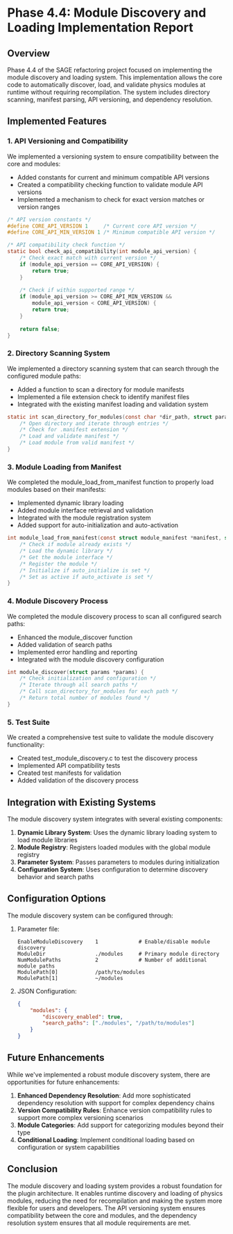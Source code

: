 # Phase 4.4: Module Discovery and Loading Implementation Report

## Overview

Phase 4.4 of the SAGE refactoring project focused on implementing the module discovery and loading system. This implementation allows the core code to automatically discover, load, and validate physics modules at runtime without requiring recompilation. The system includes directory scanning, manifest parsing, API versioning, and dependency resolution.

## Implemented Features

### 1. API Versioning and Compatibility

We implemented a versioning system to ensure compatibility between the core and modules:

- Added constants for current and minimum compatible API versions
- Created a compatibility checking function to validate module API versions
- Implemented a mechanism to check for exact version matches or version ranges

```c
/* API version constants */
#define CORE_API_VERSION 1     /* Current core API version */
#define CORE_API_MIN_VERSION 1 /* Minimum compatible API version */

/* API compatibility check function */
static bool check_api_compatibility(int module_api_version) {
    /* Check exact match with current version */
    if (module_api_version == CORE_API_VERSION) {
        return true;
    }
    
    /* Check if within supported range */
    if (module_api_version >= CORE_API_MIN_VERSION && 
        module_api_version < CORE_API_VERSION) {
        return true;
    }
    
    return false;
}
```

### 2. Directory Scanning System

We implemented a directory scanning system that can search through the configured module paths:

- Added a function to scan a directory for module manifests
- Implemented a file extension check to identify manifest files
- Integrated with the existing manifest loading and validation system

```c
static int scan_directory_for_modules(const char *dir_path, struct params *params) {
    /* Open directory and iterate through entries */
    /* Check for .manifest extension */
    /* Load and validate manifest */
    /* Load module from valid manifest */
}
```

### 3. Module Loading from Manifest

We completed the module_load_from_manifest function to properly load modules based on their manifests:

- Implemented dynamic library loading
- Added module interface retrieval and validation
- Integrated with the module registration system
- Added support for auto-initialization and auto-activation

```c
int module_load_from_manifest(const struct module_manifest *manifest, struct params *params) {
    /* Check if module already exists */
    /* Load the dynamic library */
    /* Get the module interface */
    /* Register the module */
    /* Initialize if auto_initialize is set */
    /* Set as active if auto_activate is set */
}
```

### 4. Module Discovery Process

We completed the module discovery process to scan all configured search paths:

- Enhanced the module_discover function
- Added validation of search paths
- Implemented error handling and reporting
- Integrated with the module discovery configuration

```c
int module_discover(struct params *params) {
    /* Check initialization and configuration */
    /* Iterate through all search paths */
    /* Call scan_directory_for_modules for each path */
    /* Return total number of modules found */
}
```

### 5. Test Suite

We created a comprehensive test suite to validate the module discovery functionality:

- Created test_module_discovery.c to test the discovery process
- Implemented API compatibility tests
- Created test manifests for validation
- Added validation of the discovery process

## Integration with Existing Systems

The module discovery system integrates with several existing components:

1. **Dynamic Library System**: Uses the dynamic library loading system to load module libraries
2. **Module Registry**: Registers loaded modules with the global module registry
3. **Parameter System**: Passes parameters to modules during initialization
4. **Configuration System**: Uses configuration to determine discovery behavior and search paths

## Configuration Options

The module discovery system can be configured through:

1. Parameter file:
   ```
   EnableModuleDiscovery    1             # Enable/disable module discovery
   ModuleDir                ./modules     # Primary module directory
   NumModulePaths           2             # Number of additional module paths
   ModulePath[0]            /path/to/modules
   ModulePath[1]            ~/modules
   ```

2. JSON Configuration:
   ```json
   {
       "modules": {
           "discovery_enabled": true,
           "search_paths": ["./modules", "/path/to/modules"]
       }
   }
   ```

## Future Enhancements

While we've implemented a robust module discovery system, there are opportunities for future enhancements:

1. **Enhanced Dependency Resolution**: Add more sophisticated dependency resolution with support for complex dependency chains
2. **Version Compatibility Rules**: Enhance version compatibility rules to support more complex versioning scenarios
3. **Module Categories**: Add support for categorizing modules beyond their type
4. **Conditional Loading**: Implement conditional loading based on configuration or system capabilities

## Conclusion

The module discovery and loading system provides a robust foundation for the plugin architecture. It enables runtime discovery and loading of physics modules, reducing the need for recompilation and making the system more flexible for users and developers. The API versioning system ensures compatibility between the core and modules, and the dependency resolution system ensures that all module requirements are met.
